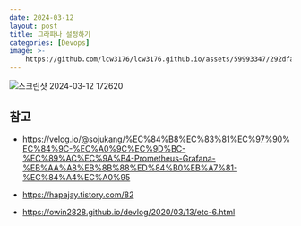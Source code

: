 ```yaml
---
date: 2024-03-12
layout: post
title: 그라파나 설정하기
categories: [Devops]
image: >-
    https://github.com/lcw3176/lcw3176.github.io/assets/59993347/292dfaa2-4630-4b4f-aceb-0c1ad3d9a449
---
```



![스크린샷 2024-03-12 172620](https://github.com/lcw3176/lcw3176.github.io/assets/59993347/c5b82a8d-3e66-4bd3-88f9-e0c3777dc50e)



## 참고

- https://velog.io/@sojukang/%EC%84%B8%EC%83%81%EC%97%90%EC%84%9C-%EC%A0%9C%EC%9D%BC-%EC%89%AC%EC%9A%B4-Prometheus-Grafana-%EB%AA%A8%EB%8B%88%ED%84%B0%EB%A7%81-%EC%84%A4%EC%A0%95

- https://hapajay.tistory.com/82

- https://owin2828.github.io/devlog/2020/03/13/etc-6.html